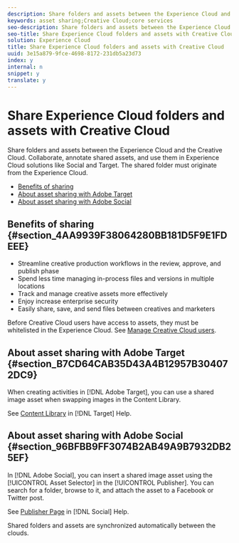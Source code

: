 ```yaml
---
description: Share folders and assets between the Experience Cloud and the Creative Cloud. Collaborate, annotate shared assets, and use them in Experience Cloud solutions like Social and Target. The shared folder must originate from the Experience Cloud.
keywords: asset sharing;Creative Cloud;core services
seo-description: Share folders and assets between the Experience Cloud and the Creative Cloud. Collaborate, annotate shared assets, and use them in Experience Cloud solutions like Social and Target. The shared folder must originate from the Experience Cloud.
seo-title: Share Experience Cloud folders and assets with Creative Cloud
solution: Experience Cloud
title: Share Experience Cloud folders and assets with Creative Cloud
uuid: 3e15a879-9fce-4698-8172-231db5a23d73
index: y
internal: n
snippet: y
translate: y
---
```


# Share Experience Cloud folders and assets with Creative Cloud

Share folders and assets between the Experience Cloud and the Creative Cloud. Collaborate, annotate shared assets, and use them in Experience Cloud solutions like Social and Target. The shared folder must originate from the Experience Cloud.


<!-- <p>BETA URL: https://marketing-beta.adobe.com/resources/help/assets/creative_cloud.html </p> 
<p>Steve Gustaven - testing. Nandini Gupta is the editorial manager and Vikrant Rai is the content lead for CC docs. </p> 
<p>https://wiki.corp.adobe.com/display/marketingcloud/Marketing+Cloud+to+Creative+Cloud+Asset+Sharing </p> -->

* [ Benefits of sharing](../experience-cloud-assets/creative_cloud.md#section_4AA9939F38064280BB181D5F9E1FDEEE)
* [ About asset sharing with Adobe Target](../experience-cloud-assets/creative_cloud.md#section_B7CD64CAB35D43A4B12957B304072DC9)
* [ About asset sharing with Adobe Social](../experience-cloud-assets/creative_cloud.md#section_96BFBB9FF3074B2AB49A9B7932DB25EF)

## Benefits of sharing {#section_4AA9939F38064280BB181D5F9E1FDEEE}


* Streamline creative production workflows in the review, approve, and publish phase
* Spend less time managing in-process files and versions in multiple locations
* Track and manage creative assets more effectively
* Enjoy increase enterprise security
* Easily share, save, and send files between creatives and marketers


Before Creative Cloud users have access to assets, they must be whitelisted in the Experience Cloud. See [ Manage Creative Cloud users](../experience-cloud-assets/t_admin_add_cc_user.md#task_F36D4F1D49B44F09A54F7371810D2752). 

## About asset sharing with Adobe Target {#section_B7CD64CAB35D43A4B12957B304072DC9}

When creating activities in [!DNL  Adobe Target], you can use a shared image asset when swapping images in the Content Library. 

See [ Content Library](https://marketing.adobe.com/resources/help/en_US/target/target/?f=c_manage_content) in [!DNL  Target] Help. 

## About asset sharing with Adobe Social {#section_96BFBB9FF3074B2AB49A9B7932DB25EF}

In [!DNL  Adobe Social], you can insert a shared image asset using the [!UICONTROL  Asset Selector] in the [!UICONTROL  Publisher]. You can search for a folder, browse to it, and attach the asset to a Facebook or Twitter post. 

See [ Publisher Page](https://marketing.adobe.com/resources/help/en_US/social/?f=c_pub_publisher) in [!DNL  Social] Help. 

Shared folders and assets are synchronized automatically between the clouds. 
